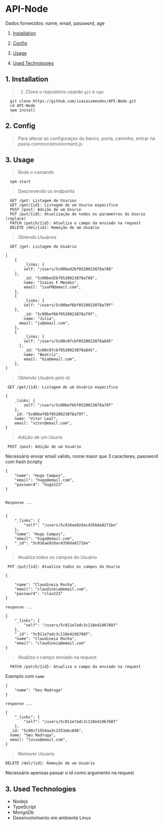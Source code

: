 # API-Node

Dados fornecidos: 
  name, email, password, age

1. [Installation](#1-installation)
2. [Config](#2-config)
3. [Usage](#3-usage)

3. [Used Technologies](#3-used-technologies)

## 1. Installation
> 1. Clone o repositório usando `git` e `npm`:
```
  git clone https://github.com/isaiaszmendes/API-Node.git
  cd API-Node
  npm install 
```

## 2. Config

> Para alterar as configuraçes do banco, porta, caminho, entrar na pasta  common/environment.js

## 3. Usage
 > Rode o comando 
```
  npm start
```
 > Descrevendo os endpoints

```
  GET /get: Listagem de Usurios
  GET /get/{id}: Listagem de um Usurio especifico
  POST /post: Adição de um Usurio
  PUT /put/{id}: Atualização de todos os parametros do Usurio (replace)
  PATCH /patch/{id}: Atualiza o campo da enviado na request
  DELETE /del/{id}: Remoção de um Usuário
```
> Obtendo Usuários
```
  GET /get: Listagem de Usuário
```

```
[
    {
        _links: {
        self: "/users/5c00bed2bf0520023878a788"
    },
        _id: "5c00bed2bf0520023878a788",
        name: "Isaias F Mendes",
        email: "isaFM@email.com",
    },
    {
        _links: {
        self: "/users/5c00bef6bf0520023878a79f"
    },
        _id: "5c00bef6bf0520023878a79f",
        name: "Julia",
      email: "ju@email.com",
    },
    {
        _links: {
        self: "/users/5c00c07cbf0520023878a845"
      },
        _id: "5c00c07cbf0520023878a845",
        name: "Beatriz",
        email: "bia@email.com",
    },
]
```
> Obtendo Usuário pelo id
```
 GET /get/{id}: Listagem de um Usuário especifico
```

```
{
    _links: {
        self: "/users/5c00bef6bf0520023878a79f"
    },
    _id: "5c00bef6bf0520023878a79f",
    name: "Vitor Leal",
    email: "vitor@email.com",
}
```

> Adição de um Usurio
```
 POST /post: Adição de um Usuário
```
Necessário enviar email valido, nome maior que 3 caracteres, password com hash bcripty
```
{
	"name": "Hugo Campos",
	"email": "hugo@email.com",
	"password": "hugo123"
}


Response ...


{
    "_links": {
        "self": "/users/5c016ae92dac4356da8271be"
    },
    "name": "Hugo Campos",
    "email": "hugo@email.com",
    "_id": "5c016ae92dac4356da8271be"
}
```

 > Atualiza todos os campos do Usuário
```
 PUT /put/{id}: Atualiza todos os campos do Usurio
```

```
{

	"name": "Claudineia Rocha",
	"email": "claudineia@email.com",
	"password": "clau123"
}

response ...

{
    "_links": {
        "self": "/users/5c011e7adc3c110e42d6768f"
    },
    "_id": "5c011e7adc3c110e42d6768f",
    "name": "Claudineia Rocha",
    "email": "claudineia@email.com"
}
```

 > Atualiza o campo enviado na request
```
  PATCH /patch/{id}: Atualiza o campo da enviado na request
```
Exemplo com `name`
```
{
    "name": "Seu Madruga"
}

response ...

{
    "_links": {
        "self": "/users/5c011e7adc3c110e42d6768f"
    },
  _id: "5c00cf1554aa3c2253ebc846",
  name: "Seu Madruga",
  email: "lucas@email.com",
}

```
 > Remover Usuario
```
DELETE /del/{id}: Remoção de um Usuário
```
Necessário apensas passar o id como argumento na request


## 3. Used Technologies
 - Nodejs
 - TypeScript
 - MongoDb
 - Desenvolvimento em ambiente Linux

